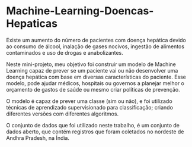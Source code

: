 # Machine-Learning-Doencas-Hepaticas

Existe um aumento do número de pacientes com doença hepática devido ao consumo de álcool, inalação de gases nocivos, ingestão de alimentos contaminados e uso de drogas e anabolizantes.  

Neste mini-projeto, meu objetivo foi construir um modelo de Machine Learning capaz de prever se um paciente vai ou não desenvolver uma doença hepática com base em diversas características do paciente. Esse modelo, pode ajudar médicos, hospitais ou governos a planejar melhor o orçamento de gastos de saúde ou mesmo criar políticas de prevenção.  

O modelo é capaz de prever uma classe (sim ou não), e foi utilizado técnicas de aprendizado supervisionado para classificação; criando diferentes versões com diferentes algoritmos.  

O conjunto de dados que foi utilizado neste trabalho, é um conjunto de dados aberto, que contém registros que foram coletados no nordeste de Andhra Pradesh, na Índia.
